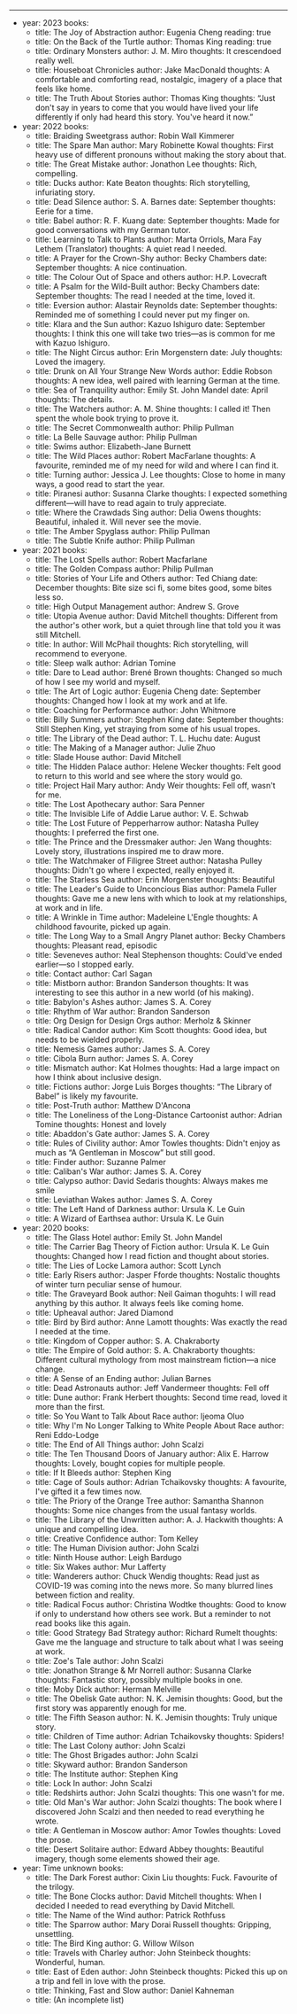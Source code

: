 ---

- year: 2023
  books:
  - title: The Joy of Abstraction
    author: Eugenia Cheng
    reading: true
  - title: On the Back of the Turtle
    author: Thomas King
    reading: true
  - title: Ordinary Monsters
    author: J. M. Miro
    thoughts: It crescendoed really well.
  - title: Houseboat Chronicles
    author: Jake MacDonald
    thoughts: A comfortable and comforting read, nostalgic, imagery of a place that feels like home.
  - title: The Truth About Stories
    author: Thomas King
    thoughts: “Just don't say in years to come that you would have lived your life differently if only had heard this story. You've heard it now.”
- year: 2022
  books:
  - title: Braiding Sweetgrass
    author: Robin Wall Kimmerer
  - title: The Spare Man
    author: Mary Robinette Kowal
    thoughts: First heavy use of different pronouns without making the story about that.
  - title: The Great Mistake
    author: Jonathon Lee
    thoughts: Rich, compelling.
  - title: Ducks
    author: Kate Beaton
    thoughts: Rich storytelling, infuriating story.
  - title: Dead Silence
    author: S. A. Barnes
    date: September
    thoughts: Eerie for a time.
  - title: Babel
    author: R. F. Kuang
    date: September
    thoughts: Made for good conversations with my German tutor.
  - title: Learning to Talk to Plants
    author: Marta Orriols, Mara Fay Lethem (Translator)
    thoughts: A quiet read I needed.
  - title: A Prayer for the Crown-Shy
    author: Becky Chambers
    date: September
    thoughts: A nice continuation.
  - title: The Colour Out of Space and others
    author: H.P. Lovecraft
  - title: A Psalm for the Wild-Built
    author: Becky Chambers
    date: September
    thoughts: The read I needed at the time, loved it.
  - title: Eversion
    author: Alastair Reynolds
    date: September
    thoughts: Reminded me of something I could never put my finger on.
  - title: Klara and the Sun
    author: Kazuo Ishiguro
    date: September
    thoughts: I think this one will take two tries—as is common for me with Kazuo Ishiguro.
  - title: The Night Circus
    author: Erin Morgenstern
    date: July
    thoughts: Loved the imagery.
  - title: Drunk on All Your Strange New Words
    author: Eddie Robson
    thoughts: A new idea, well paired with learning German at the time.
  - title: Sea of Tranquility
    author: Emily St. John Mandel
    date: April
    thoughts: The details.
  - title: The Watchers
    author: A. M. Shine
    thoughts: I called it! Then spent the whole book trying to prove it.
  - title: The Secret Commonwealth
    author: Philip Pullman
  - title: La Belle Sauvage
    author: Philip Pullman
  - title: Swims
    author: Elizabeth-Jane Burnett
  - title: The Wild Places
    author: Robert MacFarlane
    thoughts: A favourite, reminded me of my need for wild and where I can find it.
  - title: Turning
    author: Jessica J. Lee
    thoughts: Close to home in many ways, a good read to start the year.
  - title: Piranesi
    author: Susanna Clarke
    thoughts: I expected something different—will have to read again to truly appreciate.
  - title: Where the Crawdads Sing
    author: Delia Owens
    thoughts: Beautiful, inhaled it. Will never see the movie.
  - title: The Amber Spyglass
    author: Philip Pullman
  - title: The Subtle Knife
    author: Philip Pullman
- year: 2021
  books:
  - title: The Lost Spells
    author: Robert Macfarlane
  - title: The Golden Compass
    author: Philip Pullman
  - title: Stories of Your Life and Others
    author: Ted Chiang
    date: December
    thoughts: Bite size sci fi, some bites good, some bites less so.
  - title: High Output Management
    author: Andrew S. Grove
  - title: Utopia Avenue
    author: David Mitchell
    thoughts: Different from the author's other work, but a quiet through line that told you it was still Mitchell.
  - title: In
    author: Will McPhail
    thoughts: Rich storytelling, will recommend to everyone.
  - title: Sleep walk
    author: Adrian Tomine
  - title: Dare to Lead
    author: Brené Brown
    thoughts: Changed so much of how I see my world and myself.
  - title: The Art of Logic
    author: Eugenia Cheng
    date: September
    thoughts: Changed how I look at my work and at life.
  - title: Coaching for Performance
    author: John Whitmore
  - title: Billy Summers
    author: Stephen King
    date: September
    thoughts: Still Stephen King, yet straying from some of his usual tropes.
  - title: The Library of the Dead
    author: T. L. Huchu
    date: August
  - title: The Making of a Manager
    author: Julie Zhuo
  - title: Slade House
    author: David Mitchell
  - title: The Hidden Palace
    author: Helene Wecker
    thoughts: Felt good to return to this world and see where the story would go.
  - title: Project Hail Mary
    author: Andy Weir
    thoughts: Fell off, wasn't for me.
  - title: The Lost Apothecary
    author: Sara Penner
  - title: The Invisible Life of Addie Larue
    author: V. E. Schwab
  - title: The Lost Future of Pepperharrow
    author: Natasha Pulley
    thoughts: I preferred the first one.
  - title: The Prince and the Dressmaker
    author: Jen Wang
    thoughts: Lovely story, illustrations inspired me to draw more.
  - title: The Watchmaker of Filigree Street
    author: Natasha Pulley
    thoughts: Didn't go where I expected, really enjoyed it.
  - title: The Starless Sea
    author: Erin Morgenster
    thoughts: Beautiful
  - title: The Leader's Guide to Unconcious Bias
    author: Pamela Fuller
    thoughts: Gave me a new lens with which to look at my relationships, at work and in life.
  - title: A Wrinkle in Time
    author: Madeleine L'Engle
    thoughts: A childhood favourite, picked up again.
  - title: The Long Way to a Small Angry Planet
    author: Becky Chambers
    thoughts: Pleasant read, episodic
  - title: Seveneves
    author: Neal Stephenson
    thoughts: Could've ended earlier—so I stopped early.
  - title: Contact
    author: Carl Sagan
  - title: Mistborn
    author: Brandon Sanderson
    thoughts: It was interesting to see this author in a new world (of his making).
  - title: Babylon's Ashes
    author: James S. A. Corey
  - title: Rhythm of War
    author: Brandon Sanderson
  - title: Org Design for Design Orgs
    author: Merholz & Skinner
  - title: Radical Candor
    author: Kim Scott
    thoughts: Good idea, but needs to be wielded properly.
  - title: Nemesis Games
    author: James S. A. Corey
  - title: Cibola Burn
    author: James S. A. Corey
  - title: Mismatch
    author: Kat Holmes
    thoughts: Had a large impact on how I think about inclusive design.
  - title: Fictions
    author: Jorge Luis Borges
    thoughts: “The Library of Babel” is likely my favourite.
  - title: Post-Truth
    author: Matthew D'Ancona
  - title: The Loneliness of the Long-Distance Cartoonist
    author: Adrian Tomine
    thoughts: Honest and lovely
  - title: Abaddon's Gate
    author: James S. A. Corey
  - title: Rules of Civility
    author: Amor Towles
    thoughts: Didn't enjoy as much as “A Gentleman in Moscow” but still good.
  - title: Finder
    author: Suzanne Palmer
  - title: Caliban's War
    author: James S. A. Corey
  - title: Calypso
    author: David Sedaris
    thoughts: Always makes me smile
  - title: Leviathan Wakes
    author: James S. A. Corey
  - title: The Left Hand of Darkness
    author: Ursula K. Le Guin
  - title: A Wizard of Earthsea
    author: Ursula K. Le Guin
- year: 2020
  books:
  - title: The Glass Hotel
    author: Emily St. John Mandel
  - title: The Carrier Bag Theory of Fiction
    author: Ursula K. Le Guin
    thoughts: Changed how I read fiction and thought about stories.
  - title: The Lies of Locke Lamora
    author: Scott Lynch
  - title: Early Risers
    author: Jasper Fforde
    thoughts: Nostalic thoughts of winter turn peculiar sense of humour.
  - title: The Graveyard Book
    author: Neil Gaiman
    thoguhts: I will read anything by this author. It always feels like coming home.
  - title: Upheaval
    author: Jared Diamond
  - title: Bird by Bird
    author: Anne Lamott
    thoughts: Was exactly the read I needed at the time.
  - title: Kingdom of Copper
    author: S. A. Chakraborty
  - title: The Empire of Gold
    author: S. A. Chakraborty
    thoughts: Different cultural mythology from most mainstream fiction—a nice change.
  - title: A Sense of an Ending
    author: Julian Barnes
  - title: Dead Astronauts
    author: Jeff Vandermeer
    thoughts: Fell off
  - title: Dune
    author: Frank Herbert
    thoughts: Second time read, loved it more than the first.
  - title: So You Want to Talk About Race
    author: Ijeoma Oluo
  - title: Why I'm No Longer Talking to White People About Race
    author: Reni Eddo-Lodge
  - title: The End of All Things
    author: John Scalzi
  - title: The Ten Thousand Doors of January
    author: Alix E. Harrow
    thoughts: Lovely, bought copies for multiple people.
  - title: If It Bleeds
    author: Stephen King
  - title: Cage of Souls
    author: Adrian Tchaikovsky
    thoughts: A favourite, I've gifted it a few times now.
  - title: The Priory of the Orange Tree
    author: Samantha Shannon
    thoughts: Some nice changes from the usual fantasy worlds.
  - title: The Library of the Unwritten
    author: A. J. Hackwith
    thoughts: A unique and compelling idea.
  - title: Creative Confidence
    author: Tom Kelley
  - title: The Human Division
    author: John Scalzi
  - title: Ninth House
    author: Leigh Bardugo
  - title: Six Wakes
    author: Mur Lafferty
  - title: Wanderers
    author: Chuck Wendig
    thoughts: Read just as COVID-19 was coming into the news more. So many blurred lines between fiction and reality.
  - title: Radical Focus
    author: Christina Wodtke
    thoughts: Good to know if only to understand how others see work. But a reminder to not read books like this again.
  - title: Good Strategy Bad Strategy
    author: Richard Rumelt
    thoughts: Gave me the language and structure to talk about what I was seeing at work.
  - title: Zoe's Tale
    author: John Scalzi
  - title: Jonathon Strange & Mr Norrell
    author: Susanna Clarke
    thoughts: Fantastic story, possibly multiple books in one.
  - title: Moby Dick
    author: Herman Melville
  - title: The Obelisk Gate
    author: N. K. Jemisin
    thoughts: Good, but the first story was apparently enough for me.
  - title: The Fifth Season
    author: N. K. Jemisin
    thoughts: Truly unique story.
  - title: Children of Time
    author: Adrian Tchaikovsky
    thoughts: Spiders!
  - title: The Last Colony
    author: John Scalzi
  - title: The Ghost Brigades
    author: John Scalzi
  - title: Skyward
    author: Brandon Sanderson
  - title: The Institute
    author: Stephen King
  - title: Lock In
    author: John Scalzi
  - title: Redshirts
    author: John Scalzi
    thoughts: This one wasn't for me.
  - title: Old Man's War
    author: John Scalzi
    thoughts: The book where I discovered John Scalzi and then needed to read everything he wrote.
  - title: A Gentleman in Moscow
    author: Amor Towles
    thoughts: Loved the prose.
  - title: Desert Solitaire
    author: Edward Abbey
    thoughts: Beautiful imagery, though some elements showed their age.
- year: Time unknown
  books:
  - title: The Dark Forest
    author: Cixin Liu
    thoughts: Fuck. Favourite of the trilogy.
  - title: The Bone Clocks
    author: David Mitchell
    thoughts: When I decided I needed to read everything by David Mitchell.
  - title: The Name of the Wind
    author: Patrick Rothfuss
  - title: The Sparrow
    author: Mary Dorai Russell
    thoughts: Gripping, unsettling.
  - title: The Bird King
    author: G. Willow Wilson
  - title: Travels with Charley
    author: John Steinbeck
    thoughts: Wonderful, human.
  - title: East of Eden
    author: John Steinbeck
    thoughts: Picked this up on a trip and fell in love with the prose.
  - title: Thinking, Fast and Slow
    author: Daniel Kahneman
  - title: (An incomplete list)
